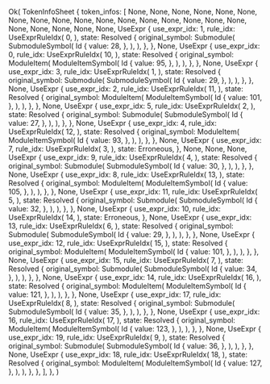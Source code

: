 Ok(
    TokenInfoSheet {
        token_infos: [
            None,
            None,
            None,
            None,
            None,
            None,
            None,
            None,
            None,
            None,
            None,
            None,
            None,
            None,
            None,
            None,
            None,
            None,
            None,
            None,
            None,
            None,
            UseExpr {
                use_expr_idx: 1,
                rule_idx: UseExprRuleIdx(
                    0,
                ),
                state: Resolved {
                    original_symbol: Submodule(
                        SubmoduleSymbol(
                            Id {
                                value: 28,
                            },
                        ),
                    ),
                },
            },
            None,
            UseExpr {
                use_expr_idx: 0,
                rule_idx: UseExprRuleIdx(
                    10,
                ),
                state: Resolved {
                    original_symbol: ModuleItem(
                        ModuleItemSymbol(
                            Id {
                                value: 95,
                            },
                        ),
                    ),
                },
            },
            None,
            UseExpr {
                use_expr_idx: 3,
                rule_idx: UseExprRuleIdx(
                    1,
                ),
                state: Resolved {
                    original_symbol: Submodule(
                        SubmoduleSymbol(
                            Id {
                                value: 29,
                            },
                        ),
                    ),
                },
            },
            None,
            UseExpr {
                use_expr_idx: 2,
                rule_idx: UseExprRuleIdx(
                    11,
                ),
                state: Resolved {
                    original_symbol: ModuleItem(
                        ModuleItemSymbol(
                            Id {
                                value: 101,
                            },
                        ),
                    ),
                },
            },
            None,
            UseExpr {
                use_expr_idx: 5,
                rule_idx: UseExprRuleIdx(
                    2,
                ),
                state: Resolved {
                    original_symbol: Submodule(
                        SubmoduleSymbol(
                            Id {
                                value: 27,
                            },
                        ),
                    ),
                },
            },
            None,
            UseExpr {
                use_expr_idx: 4,
                rule_idx: UseExprRuleIdx(
                    12,
                ),
                state: Resolved {
                    original_symbol: ModuleItem(
                        ModuleItemSymbol(
                            Id {
                                value: 93,
                            },
                        ),
                    ),
                },
            },
            None,
            UseExpr {
                use_expr_idx: 7,
                rule_idx: UseExprRuleIdx(
                    3,
                ),
                state: Erroneous,
            },
            None,
            None,
            None,
            UseExpr {
                use_expr_idx: 9,
                rule_idx: UseExprRuleIdx(
                    4,
                ),
                state: Resolved {
                    original_symbol: Submodule(
                        SubmoduleSymbol(
                            Id {
                                value: 30,
                            },
                        ),
                    ),
                },
            },
            None,
            UseExpr {
                use_expr_idx: 8,
                rule_idx: UseExprRuleIdx(
                    13,
                ),
                state: Resolved {
                    original_symbol: ModuleItem(
                        ModuleItemSymbol(
                            Id {
                                value: 105,
                            },
                        ),
                    ),
                },
            },
            None,
            UseExpr {
                use_expr_idx: 11,
                rule_idx: UseExprRuleIdx(
                    5,
                ),
                state: Resolved {
                    original_symbol: Submodule(
                        SubmoduleSymbol(
                            Id {
                                value: 32,
                            },
                        ),
                    ),
                },
            },
            None,
            UseExpr {
                use_expr_idx: 10,
                rule_idx: UseExprRuleIdx(
                    14,
                ),
                state: Erroneous,
            },
            None,
            UseExpr {
                use_expr_idx: 13,
                rule_idx: UseExprRuleIdx(
                    6,
                ),
                state: Resolved {
                    original_symbol: Submodule(
                        SubmoduleSymbol(
                            Id {
                                value: 29,
                            },
                        ),
                    ),
                },
            },
            None,
            UseExpr {
                use_expr_idx: 12,
                rule_idx: UseExprRuleIdx(
                    15,
                ),
                state: Resolved {
                    original_symbol: ModuleItem(
                        ModuleItemSymbol(
                            Id {
                                value: 101,
                            },
                        ),
                    ),
                },
            },
            None,
            UseExpr {
                use_expr_idx: 15,
                rule_idx: UseExprRuleIdx(
                    7,
                ),
                state: Resolved {
                    original_symbol: Submodule(
                        SubmoduleSymbol(
                            Id {
                                value: 34,
                            },
                        ),
                    ),
                },
            },
            None,
            UseExpr {
                use_expr_idx: 14,
                rule_idx: UseExprRuleIdx(
                    16,
                ),
                state: Resolved {
                    original_symbol: ModuleItem(
                        ModuleItemSymbol(
                            Id {
                                value: 121,
                            },
                        ),
                    ),
                },
            },
            None,
            UseExpr {
                use_expr_idx: 17,
                rule_idx: UseExprRuleIdx(
                    8,
                ),
                state: Resolved {
                    original_symbol: Submodule(
                        SubmoduleSymbol(
                            Id {
                                value: 35,
                            },
                        ),
                    ),
                },
            },
            None,
            UseExpr {
                use_expr_idx: 16,
                rule_idx: UseExprRuleIdx(
                    17,
                ),
                state: Resolved {
                    original_symbol: ModuleItem(
                        ModuleItemSymbol(
                            Id {
                                value: 123,
                            },
                        ),
                    ),
                },
            },
            None,
            UseExpr {
                use_expr_idx: 19,
                rule_idx: UseExprRuleIdx(
                    9,
                ),
                state: Resolved {
                    original_symbol: Submodule(
                        SubmoduleSymbol(
                            Id {
                                value: 36,
                            },
                        ),
                    ),
                },
            },
            None,
            UseExpr {
                use_expr_idx: 18,
                rule_idx: UseExprRuleIdx(
                    18,
                ),
                state: Resolved {
                    original_symbol: ModuleItem(
                        ModuleItemSymbol(
                            Id {
                                value: 127,
                            },
                        ),
                    ),
                },
            },
        ],
    },
)